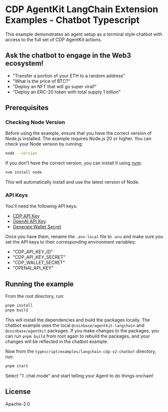 # CDP AgentKit LangChain Extension Examples - Chatbot Typescript

This example demonstrates an agent setup as a terminal style chatbot with access to the full set of CDP AgentKit actions.

## Ask the chatbot to engage in the Web3 ecosystem!

- "Transfer a portion of your ETH to a random address"
- "What is the price of BTC?"
- "Deploy an NFT that will go super viral!"
- "Deploy an ERC-20 token with total supply 1 billion"

## Prerequisites

### Checking Node Version

Before using the example, ensure that you have the correct version of Node.js installed. The example requires Node.js 20 or higher. You can check your Node version by running:

```bash
node --version
```

If you don't have the correct version, you can install it using [nvm](https://github.com/nvm-sh/nvm):

```bash
nvm install node
```

This will automatically install and use the latest version of Node.

### API Keys

You'll need the following API keys:
- [CDP API Key](https://portal.cdp.coinbase.com/access/api)
- [OpenAI API Key](https://platform.openai.com/docs/quickstart#create-and-export-an-api-key)
- [Generate Wallet Secret](https://portal.cdp.coinbase.com/products/wallet-api)

Once you have them, rename the `.env-local` file to `.env` and make sure you set the API keys to their corresponding environment variables:

- "CDP_API_KEY_ID"
- "CDP_API_KEY_SECRET"
- "CDP_WALLET_SECRET"
- "OPENAI_API_KEY"

## Running the example

From the root directory, run:

```bash
pnpm install
pnpm build
```

This will install the dependencies and build the packages locally. The chatbot example uses the local `@coinbase/agentkit-langchain` and `@coinbase/agentkit` packages. If you make changes to the packages, you can run `pnpm build` from root again to rebuild the packages, and your changes will be reflected in the chatbot example.

Now from the `typescript/examples/langchain-cdp-v2-chatbot` directory, run:

```bash
pnpm start
```

Select "1. chat mode" and start telling your Agent to do things onchain!

## License

Apache-2.0

